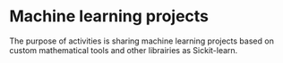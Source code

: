 # Machine learning projects
The purpose of activities is sharing machine learning projects based on custom mathematical tools and other librairies as Sickit-learn.
     
